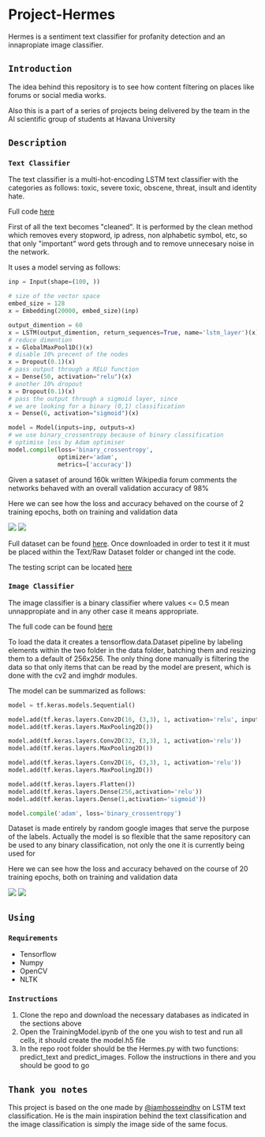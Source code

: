 # Project-Hermes

Hermes is a sentiment text classifier for profanity detection and an innapropiate image classifier.

## `Introduction`

The idea behind this repository is to see how content filtering on places like forums or social media works.

Also this is a part of a series of projects being delivered by the team in the AI scientific group of students at Havana University

## `Description`

### `Text Classifier`

The text classifier is a multi-hot-encoding LSTM text classifier with the categories as follows: toxic, severe toxic, obscene, threat, insult and identity hate. 

Full code [here](Text/TrainingModel.ipynb)

First of all the text becomes "cleaned". It is performed by the clean method which removes every stopword, ip adress, non alphabetic symbol, etc, so that only "important" word gets through and to remove unnecesary noise in the network.

It uses a model serving as follows:

``` py
inp = Input(shape=(100, ))

# size of the vector space
embed_size = 128
x = Embedding(20000, embed_size)(inp)

output_dimention = 60
x = LSTM(output_dimention, return_sequences=True, name='lstm_layer')(x)
# reduce dimention
x = GlobalMaxPool1D()(x)
# disable 10% precent of the nodes
x = Dropout(0.1)(x)
# pass output through a RELU function
x = Dense(50, activation="relu")(x)
# another 10% dropout
x = Dropout(0.1)(x)
# pass the output through a sigmoid layer, since 
# we are looking for a binary (0,1) classification 
x = Dense(6, activation="sigmoid")(x)

model = Model(inputs=inp, outputs=x)
# we use binary_crossentropy because of binary classification
# optimise loss by Adam optimiser
model.compile(loss='binary_crossentropy',
              optimizer='adam',
              metrics=['accuracy'])
```

Given a sataset of around 160k written Wikipedia forum comments the networks behaved with an overall validation accuracy of 98%

Here we can see how the loss and accuracy behaved on the course of 2 training epochs, both on training and validation data

<img src="text_acc.png"></img>
<img src="text_loss.png"></img>

Full dataset can be found [here](https://www.kaggle.com/c/8076/download/train.csv.zip). Once downloaded in order to test it it must be placed within the Text/Raw Dataset folder or changed int the code.

The testing script can be located [here](Text\TestingModel.ipynb)

### `Image Classifier`

The image classifier is a binary classifier where values <= 0.5 mean unnappropiate and in any other case it means appropriate.

The full code can be found [here](Image\TrainingModel.ipynb)

To load the data it creates a tensorflow.data.Dataset pipeline by labeling elements within the two folder in the data folder, batching them and resizing them to a default of 256x256. The only thing done manually is filtering the data so that only items that can be read by the model are present, which is done with the cv2 and imghdr modules.

The model can be summarized as follows:

```py
model = tf.keras.models.Sequential()

model.add(tf.keras.layers.Conv2D(16, (3,3), 1, activation='relu', input_shape=(256,256,3)))
model.add(tf.keras.layers.MaxPooling2D())

model.add(tf.keras.layers.Conv2D(32, (3,3), 1, activation='relu'))
model.add(tf.keras.layers.MaxPooling2D())

model.add(tf.keras.layers.Conv2D(16, (3,3), 1, activation='relu'))
model.add(tf.keras.layers.MaxPooling2D())

model.add(tf.keras.layers.Flatten())
model.add(tf.keras.layers.Dense(256,activation='relu'))
model.add(tf.keras.layers.Dense(1,activation='sigmoid'))

model.compile('adam', loss='binary_crossentropy')
```

Dataset is made entirely by random google images that serve the purpose of the labels. Actually the model is so flexible that the same repository can be used to any binary classification, not only the one it is currently being used for

Here we can see how the loss and accuracy behaved on the course of 20 training epochs, both on training and validation data

<img src="image_acc.png"></img>
<img src="image_loss.png"></img>

## `Using`

### `Requirements`
- Tensorflow
- Numpy
- OpenCV
- NLTK

### `Instructions`

1. Clone the repo and download the necessary databases as indicated in the sections above
2. Open the TrainingModel.ipynb of the one you wish to test and run all cells, it should create the model.h5 file
3. In the repo root folder should be the Hermes.py with two functions: predict_text and predict_images. Follow the instructions in there and you should be good to go

## `Thank you notes`

This project is based on the one made by [@iamhosseindhv](https://github.com/iamhosseindhv) on LSTM text classification. He is the main inspiration behind the text classification and the image classification is simply the image side of the same focus.